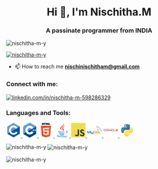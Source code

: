<h1 align="center">Hi 👋, I'm Nischitha.M</h1>
<h3 align="center">A passinate programmer from INDIA</h3>

<p align="left"> <img src="https://komarev.com/ghpvc/?username=nischitha-m-y&label=Profile%20views&color=0e75b6&style=flat" alt="nischitha-m-y" /> </p>

<p align="left"> <a href="https://github.com/ryo-ma/github-profile-trophy"><img src="https://github-profile-trophy.vercel.app/?username=nischitha-m-y" alt="nischitha-m-y" /></a> </p>

- 📫 How to reach me **nischinischitham@gmail.com**

<h3 align="left">Connect with me:</h3>
<p align="left">
<a href="https://linkedin.com/in/linkedin.com/in/nischitha-m-598286329" target="blank"><img align="center" src="https://raw.githubusercontent.com/rahuldkjain/github-profile-readme-generator/master/src/images/icons/Social/linked-in-alt.svg" alt="linkedin.com/in/nischitha-m-598286329" height="30" width="40" /></a>
</p>

<h3 align="left">Languages and Tools:</h3>
<p align="left"> <a href="https://www.cprogramming.com/" target="_blank" rel="noreferrer"> <img src="https://raw.githubusercontent.com/devicons/devicon/master/icons/c/c-original.svg" alt="c" width="40" height="40"/> </a> <a href="https://www.w3schools.com/cpp/" target="_blank" rel="noreferrer"> <img src="https://raw.githubusercontent.com/devicons/devicon/master/icons/cplusplus/cplusplus-original.svg" alt="cplusplus" width="40" height="40"/> </a> <a href="https://www.w3.org/html/" target="_blank" rel="noreferrer"> <img src="https://raw.githubusercontent.com/devicons/devicon/master/icons/html5/html5-original-wordmark.svg" alt="html5" width="40" height="40"/> </a> <a href="https://www.java.com" target="_blank" rel="noreferrer"> <img src="https://raw.githubusercontent.com/devicons/devicon/master/icons/java/java-original.svg" alt="java" width="40" height="40"/> </a> <a href="https://developer.mozilla.org/en-US/docs/Web/JavaScript" target="_blank" rel="noreferrer"> <img src="https://raw.githubusercontent.com/devicons/devicon/master/icons/javascript/javascript-original.svg" alt="javascript" width="40" height="40"/> </a> <a href="https://www.mysql.com/" target="_blank" rel="noreferrer"> <img src="https://raw.githubusercontent.com/devicons/devicon/master/icons/mysql/mysql-original-wordmark.svg" alt="mysql" width="40" height="40"/> </a> <a href="https://www.oracle.com/" target="_blank" rel="noreferrer"> <img src="https://raw.githubusercontent.com/devicons/devicon/master/icons/oracle/oracle-original.svg" alt="oracle" width="40" height="40"/> </a> <a href="https://www.python.org" target="_blank" rel="noreferrer"> <img src="https://raw.githubusercontent.com/devicons/devicon/master/icons/python/python-original.svg" alt="python" width="40" height="40"/> </a> </p>

<p><img align="left" src="https://github-readme-stats.vercel.app/api/top-langs?username=nischitha-m-y&show_icons=true&locale=en&layout=compact" alt="nischitha-m-y" /></p>

<p>&nbsp;<img align="center" src="https://github-readme-stats.vercel.app/api?username=nischitha-m-y&show_icons=true&locale=en" alt="nischitha-m-y" /></p>

<p><img align="center" src="https://github-readme-streak-stats.herokuapp.com/?user=nischitha-m-y&" alt="nischitha-m-y" /></p>


